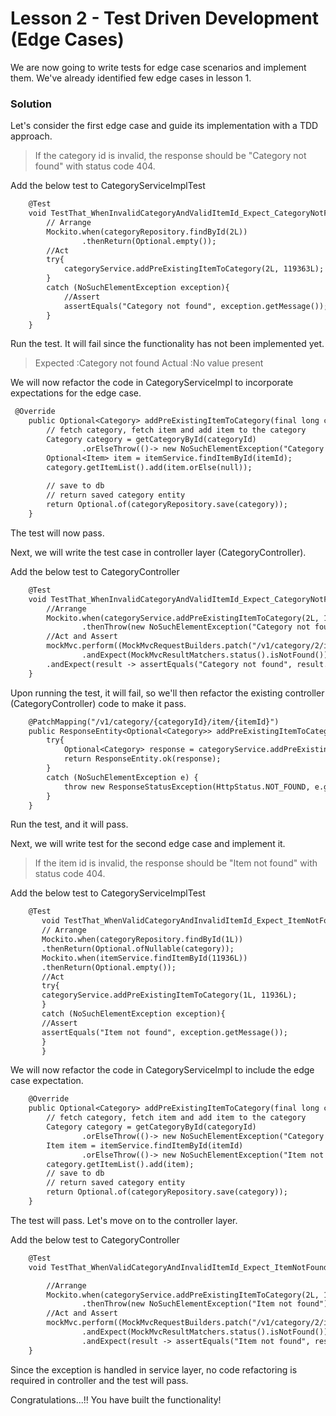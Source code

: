 # Lesson 2 - Test Driven Development (Edge Cases)

We are now going to write tests for edge case scenarios and implement them. 
We've already identified few edge cases in lesson 1.

### Solution

Let's consider the first edge case and guide its implementation with a TDD approach.

>If the category id is invalid, the response should be "Category not found" with status code 404.

Add the below test to CategoryServiceImplTest

```dtd
    @Test
    void TestThat_WhenInvalidCategoryAndValidItemId_Expect_CategoryNotFoundException() {
        // Arrange
        Mockito.when(categoryRepository.findById(2L))
                .thenReturn(Optional.empty());
        //Act
        try{
            categoryService.addPreExistingItemToCategory(2L, 119363L);
        }
        catch (NoSuchElementException exception){
            //Assert
            assertEquals("Category not found", exception.getMessage());
        }
    }
```

Run the test. It will fail since the functionality has not been implemented yet. 

> Expected :Category not found
Actual   :No value present


We will now refactor the code in CategoryServiceImpl to incorporate expectations for the edge case.

```dtd
 @Override
    public Optional<Category> addPreExistingItemToCategory(final long categoryId, final long itemId) {
        // fetch category, fetch item and add item to the category
        Category category = getCategoryById(categoryId)
                .orElseThrow(()-> new NoSuchElementException("Category not found"));
        Optional<Item> item = itemService.findItemById(itemId);
        category.getItemList().add(item.orElse(null));
        
        // save to db
        // return saved category entity
        return Optional.of(categoryRepository.save(category));
    }
```
The test will now pass. 


Next, we will write the test case in controller layer (CategoryController).

Add the below test to CategoryController

```dtd
    @Test
    void TestThat_WhenInvalidCategoryAndValidItemId_Expect_CategoryNotFoundException() throws Exception {
        //Arrange
        Mockito.when(categoryService.addPreExistingItemToCategory(2L, 119363L))
                .thenThrow(new NoSuchElementException("Category not found"));
        //Act and Assert
        mockMvc.perform((MockMvcRequestBuilders.patch("/v1/category/2/item/119363")))
                .andExpect(MockMvcResultMatchers.status().isNotFound())
        .andExpect(result -> assertEquals("Category not found", result.getResolvedException().getCause().getMessage()));
    }
```
Upon running the test, it will fail, so we'll then refactor the existing 
controller (CategoryController) code to make it pass.

```dtd
    @PatchMapping("/v1/category/{categoryId}/item/{itemId}")
    public ResponseEntity<Optional<Category>> addPreExistingItemToCategory(@PathVariable long categoryId, @PathVariable long itemId) {
        try{
            Optional<Category> response = categoryService.addPreExistingItemToCategory(categoryId, itemId);
            return ResponseEntity.ok(response);
        }
        catch (NoSuchElementException e) {
            throw new ResponseStatusException(HttpStatus.NOT_FOUND, e.getMessage(), e);
        }
    }
```

Run the test, and it will pass.

Next, we will write test for the second edge case and implement it.

>If the item id is invalid, the response should be "Item not found" with status code 404.

Add the below test to CategoryServiceImplTest

 ```dtd
     @Test
        void TestThat_WhenValidCategoryAndInvalidItemId_Expect_ItemNotFoundException() {
        // Arrange
        Mockito.when(categoryRepository.findById(1L))
        .thenReturn(Optional.ofNullable(category));
        Mockito.when(itemService.findItemById(11936L))
        .thenReturn(Optional.empty());
        //Act
        try{
        categoryService.addPreExistingItemToCategory(1L, 11936L);
        }
        catch (NoSuchElementException exception){
        //Assert
        assertEquals("Item not found", exception.getMessage());
        }
        }
```


We will now refactor the code in CategoryServiceImpl to include the edge case expectation.

```dtd
    @Override
    public Optional<Category> addPreExistingItemToCategory(final long categoryId, final long itemId) {
        // fetch category, fetch item and add item to the category
        Category category = getCategoryById(categoryId)
                .orElseThrow(()-> new NoSuchElementException("Category not found"));
        Item item = itemService.findItemById(itemId)
                .orElseThrow(()-> new NoSuchElementException("Item not found"));
        category.getItemList().add(item);
        // save to db
        // return saved category entity
        return Optional.of(categoryRepository.save(category));
    }
```
The test will pass. Let's move on to the controller layer.

Add the below test to CategoryController
```dtd
    @Test
    void TestThat_WhenValidCategoryAndInvalidItemId_Expect_ItemNotFoundException() throws Exception {

        //Arrange
        Mockito.when(categoryService.addPreExistingItemToCategory(2L, 11936L))
                .thenThrow(new NoSuchElementException("Item not found"));
        //Act and Assert
        mockMvc.perform((MockMvcRequestBuilders.patch("/v1/category/2/item/11936")))
                .andExpect(MockMvcResultMatchers.status().isNotFound())
                .andExpect(result -> assertEquals("Item not found", result.getResolvedException().getCause().getMessage()));
    }
```

Since the exception is handled in service layer, no code refactoring is required in controller
and the test will pass. 

Congratulations...!! You have built the functionality!